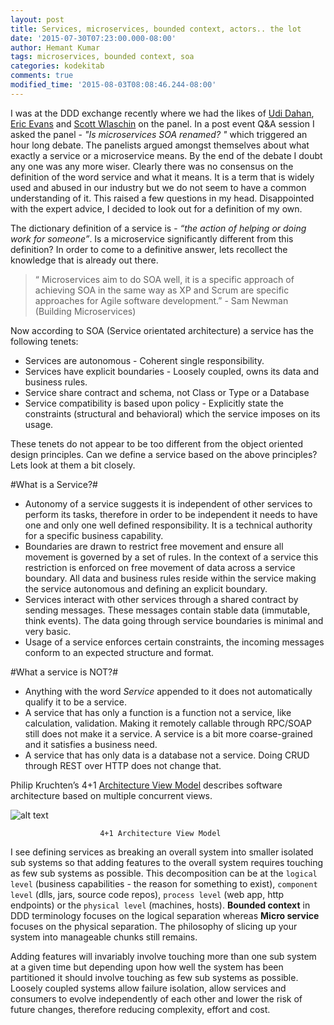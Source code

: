 ```yaml
---
layout: post
title: Services, microservices, bounded context, actors.. the lot
date: '2015-07-30T07:23:00.000-08:00'
author: Hemant Kumar
tags: microservices, bounded context, soa
categories: kodekitab
comments: true
modified_time: '2015-08-03T08:08:46.244-08:00'
---
```


I was at the DDD exchange recently where we had the likes of [Udi Dahan](https://twitter.com/UdiDahan), [Eric Evans](https://twitter.com/ericevans0) and [Scott Wlaschin](https://twitter.com/ScottWlaschin) on the panel. In a post event Q&A session I asked the panel - *"Is microservices SOA renamed? "* which triggered an hour long debate. The panelists argued amongst themselves about what exactly a service or a microservice means. By the end of the debate I doubt any one was any more wiser. Clearly there was no consensus on the definition of the word service and what it means. It is a term that is widely used and abused in our industry but we do not seem to have a common understanding of it. This raised a few questions in my head. Disappointed with the expert advice, I decided to look out for a definition of my own.

The dictionary definition of a service is - *“the action of helping or doing work for someone”*. Is a microservice significantly different from this definition? In order to come to a definitive answer, lets recollect the knowledge that is already out there. 

<blockquote>“ Microservices aim to do SOA well, it is a specific approach of achieving SOA in the same way as XP and Scrum are specific approaches for Agile software development.” - Sam Newman (Building Microservices)
</blockquote>

Now according to SOA (Service orientated architecture) a service has the following tenets:

* Services are autonomous - Coherent single responsibility.
* Services have explicit boundaries - Loosely coupled, owns its data and business rules.
* Service share contract and schema, not Class or Type or a Database
* Service compatibility is based upon policy - Explicitly state the constraints (structural and behavioral) which the service imposes on its usage.

These tenets do not appear to be too different from the object oriented design principles. Can we define a service based on the above principles? Lets look at them a bit closely.  

#What is a Service?#

* Autonomy of a service suggests it is independent of other services to perform its tasks, therefore in order to be independent it needs to have one and only one well defined responsibility. It is a technical authority for a specific business capability. 
* Boundaries are drawn to restrict free movement and ensure all movement is governed by a set of rules. In the context of a service this restriction is enforced on free movement of data across a service boundary. All data and business rules reside within the service making the service autonomous and defining an explicit boundary.
* Services interact with other services through a shared contract by sending messages. These messages contain stable data (immutable, think events). The data going through service boundaries is minimal and very basic.
* Usage of a service enforces certain constraints, the incoming messages conform to an expected structure and format.

#What a service is NOT?#
* Anything with the word *Service* appended to it does not automatically qualify it to be a service.
* A service that has only a function is a function not a service, like calculation, validation. Making it remotely callable through RPC/SOAP still does not make it a service. A service is a bit more coarse-grained and it satisfies a business need.
* A service that has only data is a database not a service. Doing CRUD through REST over HTTP does not change that.

Philip Kruchten’s 4+1 [Architecture View Model](https://en.wikipedia.org/wiki/4%2B1_architectural_view_model) describes software architecture based on multiple concurrent views.

![alt text](https://upload.wikimedia.org/wikipedia/commons/f/f2/4%2B1_Architectural_View_Model.jpg "4+1 Architecture view model")

						4+1 Architecture View Model


I see defining services as breaking an overall system into smaller isolated sub systems so that adding features to the overall system requires touching as few sub systems as possible. This decomposition can be at the `logical level` (business capabilities - the reason for something to exist), `component level` (dlls, jars, source code repos), `process level` (web app, http endpoints) or the `physical level` (machines, hosts). **Bounded context** in DDD terminology focuses on the logical separation whereas **Micro service** focuses on the physical separation. The philosophy of slicing up your system into manageable chunks still remains.

Adding features will invariably involve touching more than one sub system at a given time but depending upon how well the system has been partitioned it should involve touching as few sub systems as possible. Loosely coupled systems allow failure isolation, allow services and consumers to evolve independently of each other and lower the risk of future changes, therefore reducing complexity, effort and cost.

